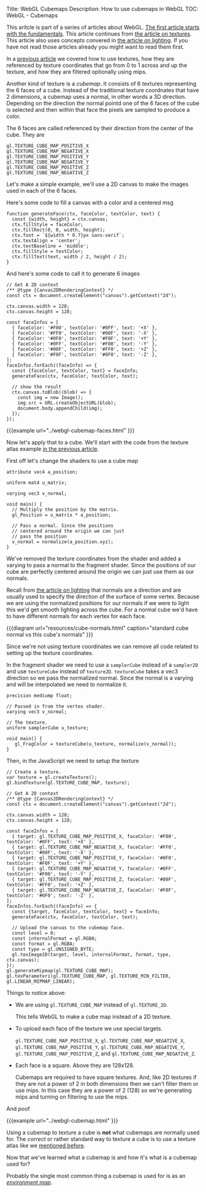 Title: WebGL Cubemaps
Description: How to use cubemaps in WebGL
TOC: WebGL - Cubemaps


This aritcle is part of a series of articles about WebGL.
[The first article starts with the fundamentals](webgl-fundamentals.html).
This article continues from [the article on textures](webgl-3d-textures.html).
This article also uses concepts convered in [the article on lighting](webgl-3d-lighting-directional.html).
If you have not read those articles already you might want to read them first.

In a [previous article](webgl-3d-textures.html) we covered how to use textures,
how they are referenced by texture coordinates that go from 0 to 1 across and up
the texture, and how they are filtered optionally using mips.

Another kind of texture is a *cubemap*. It consists of 6 textures representing
the 6 faces of a cube. Instead of the traditional texture coordnates that
have 2 dimensions, a cubemap uses a normal, in other words a 3D direction.
Depending on the direction the normal pointd one of the 6 faces of the cube
is selected and then within that face the pixels are sampled to produce a color.

The 6 faces are called referenced by their direction from the center of the cube.
They are

    gl.TEXTURE_CUBE_MAP_POSITIVE_X
    gl.TEXTURE_CUBE_MAP_NEGATIVE_X
    gl.TEXTURE_CUBE_MAP_POSITIVE_Y
    gl.TEXTURE_CUBE_MAP_NEGATIVE_Y
    gl.TEXTURE_CUBE_MAP_POSITIVE_Z
    gl.TEXTURE_CUBE_MAP_NEGATIVE_Z

Let's make a simple example, we'll use a 2D canvas to make the images used in
each of the 6 faces.

Here's some code to fill a canvas with a color and a centered msg

```
function generateFace(ctx, faceColor, textColor, text) {
  const {width, height} = ctx.canvas;
  ctx.fillStyle = faceColor;
  ctx.fillRect(0, 0, width, height);
  ctx.font = `${width * 0.7}px sans-serif`;
  ctx.textAlign = 'center';
  ctx.textBaseline = 'middle';
  ctx.fillStyle = textColor;
  ctx.fillText(text, width / 2, height / 2);
}
```

And here's some code to call it to generate 6 images

```
// Get A 2D context
/** @type {Canvas2DRenderingContext} */
const ctx = document.createElement("canvas").getContext("2d");

ctx.canvas.width = 128;
ctx.canvas.height = 128;

const faceInfos = [
  { faceColor: '#F00', textColor: '#0FF', text: '+X' },
  { faceColor: '#FF0', textColor: '#00F', text: '-X' },
  { faceColor: '#0F0', textColor: '#F0F', text: '+Y' },
  { faceColor: '#0FF', textColor: '#F00', text: '-Y' },
  { faceColor: '#00F', textColor: '#FF0', text: '+Z' },
  { faceColor: '#F0F', textColor: '#0F0', text: '-Z' },
];
faceInfos.forEach((faceInfo) => {
  const {faceColor, textColor, text} = faceInfo;
  generateFace(ctx, faceColor, textColor, text);

  // show the result
  ctx.canvas.toBlob((blob) => {
    const img = new Image();
    img.src = URL.createObjectURL(blob);
    document.body.appendChild(img);
  });
});
```

{{{example url="../webgl-cubemap-faces.html" }}}

Now let's apply that to a cube. We'll start with the code
from the texture atlas example [in the previous article](webgl-3d-textures.html).

First off let's change the shaders to use a cube map

```
attribute vec4 a_position;

uniform mat4 u_matrix;

varying vec3 v_normal;

void main() {
  // Multiply the position by the matrix.
  gl_Position = u_matrix * a_position;

  // Pass a normal. Since the positions
  // centered around the origin we can just 
  // pass the position
  v_normal = normalize(a_position.xyz);
}
```

We've removed the texture coordinates from the shader and
added a varying to pass a normal to the fragment shader.
Since the positions of our cube are perfectly centered around the origin
we can just use them as our normals.

Recall from [the article on lighting](webgl-3d-lighting-directional.html) that
normals are a direction and are usually used to specify the direction of
the surface of some vertex. Because we are using the normalized positions
for our normals if we were to light this we'd get smooth lighting across
the cube. For a normal cube we'd have to have different normals for each
vertex for each face.

{{{diagram url="resources/cube-normals.html" caption="standard cube normal vs this cube's normals" }}}

Since we're not using texture coordinates we can remove all code related to
setting up the texture coordinates.

In the fragment shader we need to use a `samplerCube` instead of a `sampler2D`  
and use `textureCube` instead of `texture2D`. `textureCube` takes a vec3 direction
so we pass the normalized normal. Since the normal is a varying and will be interpolated
we need to normalize it.

```
precision mediump float;

// Passed in from the vertex shader.
varying vec3 v_normal;

// The texture.
uniform samplerCube u_texture;

void main() {
   gl_FragColor = textureCube(u_texture, normalize(v_normal));
}
```

Then, in the JavaScript we need to setup the texture

```
// Create a texture.
var texture = gl.createTexture();
gl.bindTexture(gl.TEXTURE_CUBE_MAP, texture);

// Get A 2D context
/** @type {Canvas2DRenderingContext} */
const ctx = document.createElement("canvas").getContext("2d");

ctx.canvas.width = 128;
ctx.canvas.height = 128;

const faceInfos = [
  { target: gl.TEXTURE_CUBE_MAP_POSITIVE_X, faceColor: '#F00', textColor: '#0FF', text: '+X' },
  { target: gl.TEXTURE_CUBE_MAP_NEGATIVE_X, faceColor: '#FF0', textColor: '#00F', text: '-X' },
  { target: gl.TEXTURE_CUBE_MAP_POSITIVE_Y, faceColor: '#0F0', textColor: '#F0F', text: '+Y' },
  { target: gl.TEXTURE_CUBE_MAP_NEGATIVE_Y, faceColor: '#0FF', textColor: '#F00', text: '-Y' },
  { target: gl.TEXTURE_CUBE_MAP_POSITIVE_Z, faceColor: '#00F', textColor: '#FF0', text: '+Z' },
  { target: gl.TEXTURE_CUBE_MAP_NEGATIVE_Z, faceColor: '#F0F', textColor: '#0F0', text: '-Z' },
];
faceInfos.forEach((faceInfo) => {
  const {target, faceColor, textColor, text} = faceInfo;
  generateFace(ctx, faceColor, textColor, text);
  
  // Upload the canvas to the cubemap face.
  const level = 0;
  const internalFormat = gl.RGBA;
  const format = gl.RGBA;
  const type = gl.UNSIGNED_BYTE;
  gl.texImage2D(target, level, internalFormat, format, type, ctx.canvas);
});
gl.generateMipmap(gl.TEXTURE_CUBE_MAP);
gl.texParameteri(gl.TEXTURE_CUBE_MAP, gl.TEXTURE_MIN_FILTER, gl.LINEAR_MIPMAP_LINEAR);
```

Things to notice above:

* We are using `gl.TEXTURE_CUBE_MAP` instead of `gl.TEXTURE_2D`.

  This tells WebGL to make a cube map instead of a 2D texture.

* To upload each face of the texture we use special targets.

  `gl.TEXTURE_CUBE_MAP_POSITIVE_X`,
  `gl.TEXTURE_CUBE_MAP_NEGATIVE_X`,
  `gl.TEXTURE_CUBE_MAP_POSITIVE_Y`,
  `gl.TEXTURE_CUBE_MAP_NEGATIVE_Y`,
  `gl.TEXTURE_CUBE_MAP_POSITIVE_Z`, and
  `gl.TEXTURE_CUBE_MAP_NEGATIVE_Z`.

* Each face is a square. Above they are 128x128.

  Cubemaps are required to have square textures.
  And, like 2D textures if they are not a power of 2
  in both dimensions then we can't filter them or use mips.
  In this case they are a power of 2 (128) so we're
  generating mips and turning on filtering to use the mips.

And poof

{{{example url="../webgl-cubemap.html" }}}

Using a cubemap to texture a cube is **not** what cubemaps are normally
used for. The *correct* or rather standard way to texture a cube is
to use a texture atlas like we [mentioned before](webgl-3d-textures.html).

Now that we've learned what a cubemap is and how it's what is a cubemap used for?

Probably the single most common thing a cubemap is used for is as an [*environment map*](webgl-environment-maps.html). 

